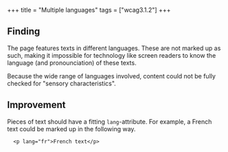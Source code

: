 +++
title = "Multiple languages"
tags = ["wcag3.1.2"]
+++

## Finding

The page features texts in different languages. These are not marked up as such, making it impossible for technology like screen readers to know the language (and pronounciation) of these texts.

Because the wide range of languages involved, content could not be fully checked for "sensory characteristics".

## Improvement

Pieces of text should have a fitting `lang`-attribute. For example, a French text could be marked up in the following way.

````
  <p lang="fr">French text</p>
````